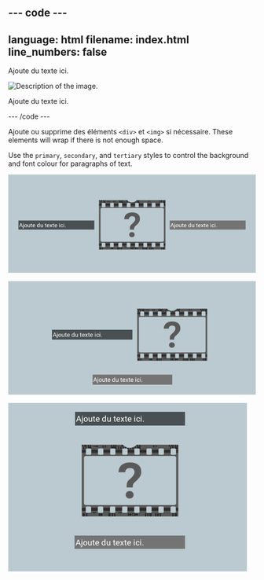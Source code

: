 ## --- code ---

language: html
filename: index.html
line_numbers: false
--------------------------------------------------------

<section class="wrap">
    <div class="secondary">
        <p>Ajoute du texte ici.</p>
    </div>
    <img src="placeholder.png" alt="Description of the image.">
    <div class="tertiary">
        <p>Ajoute du texte ici.</p>
    </div>
</section>

\--- /code ---

Ajoute ou supprime des éléments `<div>` et `<img>` si nécessaire. These elements will wrap if there is not enough space.

Use the `primary`, `secondary`, and `tertiary` styles to control the background and font colour for paragraphs of text.

![Trois éléments sur une ligne.](images/3-inline-wrap.png)

![Two elements in a line with a third wrapped below.](images/2-1-wrap.png)

![Three elements wrapped vertically. There is one element per line.](images/1-1-1-wrap.png)
